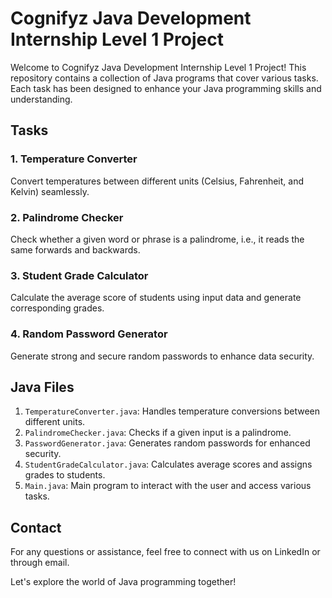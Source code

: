 # Cognifyz Java Development Internship Level 1 Project

Welcome to Cognifyz Java Development Internship Level 1 Project! This repository contains a collection of Java programs that cover various tasks. Each task has been designed to enhance your Java programming skills and understanding.


## Tasks

### 1. Temperature Converter

Convert temperatures between different units (Celsius, Fahrenheit, and Kelvin) seamlessly.

### 2. Palindrome Checker

Check whether a given word or phrase is a palindrome, i.e., it reads the same forwards and backwards.

### 3. Student Grade Calculator

Calculate the average score of students using input data and generate corresponding grades.

### 4. Random Password Generator

Generate strong and secure random passwords to enhance data security.


## Java Files

1. `TemperatureConverter.java`: Handles temperature conversions between different units.
2. `PalindromeChecker.java`: Checks if a given input is a palindrome.
3. `PasswordGenerator.java`: Generates random passwords for enhanced security.
4. `StudentGradeCalculator.java`: Calculates average scores and assigns grades to students.
5. `Main.java`: Main program to interact with the user and access various tasks.


## Contact

For any questions or assistance, feel free to connect with us on LinkedIn or through email.

Let's explore the world of Java programming together!
